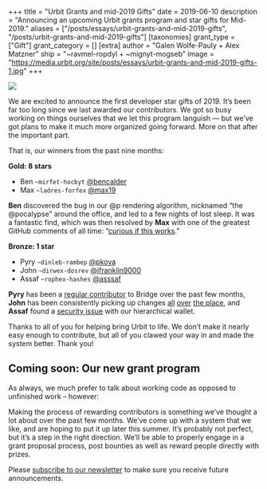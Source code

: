 +++
title = "Urbit Grants and mid-2019 Gifts"
date = 2019-06-10
description = "Announcing an upcoming Urbit grants program and star gifts for Mid-2019."
aliases = ["/posts/essays/urbit-grants-and-mid-2019-gifts", "/posts/urbit-grants-and-mid-2019-gifts"]
[taxonomies]
grant_type = ["Gift"]
grant_category = []
[extra]
author = "Galen Wolfe-Pauly + Alex Matzner"
ship = "~ravmel-ropdyl + ~mignyt-mogseb"
image = "https://media.urbit.org/site/posts/essays/urbit-grants-and-mid-2019-gifts-1.jpg"
+++

![](https://media.urbit.org/site/posts/essays/urbit-grants-and-mid-2019-gifts-1.jpg)

We are excited to announce the first developer star gifts of 2019. It’s been far too long since we last awarded our contributors. We got so busy working on things ourselves that we let this program languish — but we’ve got plans to make it much more organized going forward. More on that after the important part.

That is, our winners from the past nine months:

**Gold: 8 stars**

- Ben `~mirfet-hocbyt` [@bencalder](https://github.com/bencalder)
- Max `~ladres-forfex` [@max19](https://github.com/max19)

**Ben** discovered the bug in our @p rendering algorithm, nicknamed “the @pocalypse” around the office, and led to a few nights of lost sleep. It was a fantastic find, which was then resolved by **Max** with one of the greatest GitHub comments of all time: “[curious if this works](https://github.com/urbit/arvo/issues/1105#issuecomment-472585937).”

**Bronze: 1 star**

- Pyry `~dinleb-rambep` [@pkova](https://github.com/pkova)
- John `~dirwex-dosrev` [@jfranklin9000](https://github.com/jfranklin9000)
- Assaf `~rophex-hashes` [@asssaf](https://github.com/asssaf)

**Pyry** has been a [regular contributor](https://github.com/urbit/bridge/pulls?utf8=%E2%9C%93&q=author%3Apkova) to Bridge over the past few months, **John** has been consistently picking up changes [all](https://github.com/urbit/urbit/pulls?utf8=%E2%9C%93&q=author%3Ajfranklin9000) [over](https://github.com/urbit/arvo/pulls?utf8=%E2%9C%93&q=author%3Ajfranklin9000) [the place](https://github.com/urbit/docs/pulls?utf8=%E2%9C%93&q=author%3Ajfranklin9000), and **Assaf** found a [security issue](https://github.com/urbit/urbit-key-generation/issues/55) with our hierarchical wallet.

Thanks to all of you for helping bring Urbit to life. We don’t make it nearly easy enough to contribute, but all of you clawed your way in and made the system better. Thank you!

## Coming soon: Our new grant program

As always, we much prefer to talk about working code as opposed to unfinished work – however:

Making the process of rewarding contributors is something we’ve thought a lot about over the past few months. We’ve come up with a system that we like, and are hoping to put it up later this summer. It’s probably not perfect, but it’s a step in the right direction. We’ll be able to properly engage in a grant proposal process, post bounties as well as reward people directly with prizes.

Please [subscribe to our newsletter](http://eepurl.com/b7x7hj) to make sure you receive future announcements.
